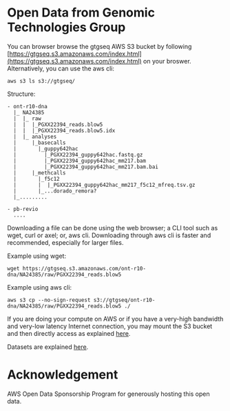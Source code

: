 # Open Data from Genomic Technologies Group

You can browser browse the gtgseq AWS S3 bucket by following [https://gtgseq.s3.amazonaws.com/index.html](https://gtgseq.s3.amazonaws.com/index.html) on your broswer. Alternatively, you can use the aws cli:
```
aws s3 ls s3://gtgseq/
```

Structure:
```
- ont-r10-dna
  |_ NA24385
  |  |_ raw
  |  |  |_PGXX22394_reads.blow5
  |  |  |_PGXX22394_reads.blow5.idx
  |  |_ analyses
  |     |_basecalls
  |       |_guppy642hac
  |         |_PGXX22394_guppy642hac.fastq.gz
  |         |_PGXX22394_guppy642hac_mm217.bam
  |         |_PGXX22394_guppy642hac_mm217.bam.bai 
  |     |_methcalls
  |       |_f5c12
  |       |  |_PGXX22394_guppy642hac_mm217_f5c12_mfreq.tsv.gz
  |       |_...dorado_remora?
  |_......... 
  
- pb-revio
  ....
```

Downloading a file can be done using the web browser; a CLI tool such as wget, curl or axel; or, aws cli. Downloading through aws cli is faster and recommended, especially for larger files.

Example using wget:
```
wget https://gtgseq.s3.amazonaws.com/ont-r10-dna/NA24385/raw/PGXX22394_reads.blow5
```

Example using aws cli:
```
aws s3 cp --no-sign-request s3://gtgseq/ont-r10-dna/NA24385/raw/PGXX22394_reads.blow5 ./
```

If you are doing your compute on AWS or if you have a very-high bandwidth and very-low latency Internet connection, you may mount the S3 bucket and then directly access as explained [here](docs/mount.md).

Datasets are explained [here](docs/data.md).

# Acknowledgement

AWS Open Data Sponsorship Program for generously hosting this open data.
